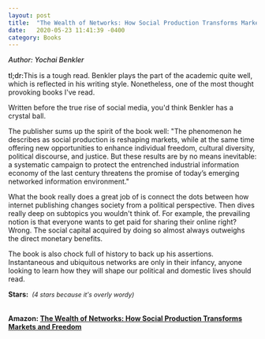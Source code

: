 ```yaml
---
layout: post
title:  "The Wealth of Networks: How Social Production Transforms Markets and Freedom"
date:   2020-05-23 11:41:39 -0400
category: Books
---
```

<link rel="stylesheet" href="https://cdnjs.cloudflare.com/ajax/libs/font-awesome/4.7.0/css/font-awesome.min.css">

<span style="font-weight:500;font-style:italic;"> Author: Yochai Benkler</span>

<div style="margin-top:15px;"></div>

<span style="font-weight:500;">tl;dr:</span>This is a tough read. Benkler plays the part of the academic quite well, which is reflected in his writing style. Nonetheless, one of the most thought provoking books I've read. 

Written before the true rise of social media, you'd think Benkler has a crystal ball. 

The publisher sums up the spirit of the book well: "The phenomenon he describes as social production is reshaping markets, while at the same time offering new opportunities to enhance individual freedom, cultural diversity, political discourse, and justice. But these results are by no means inevitable: a systematic campaign to protect the entrenched industrial information economy of the last century threatens the promise of today’s emerging networked information environment."

What the book really does a great job of is connect the dots between how internet publishing changes society from a political perspective. Then dives really deep on subtopics you wouldn't think of. For example, the prevailing notion is that everyone wants to get paid for sharing their online right? Wrong. The social capital acquired by doing so almost always outweighs the direct monetary benefits. 

The book is also chock full of history to back up his assertions. Instantaneous and ubiquitous networks are only in their infancy, anyone looking to learn how they will shape our political and domestic lives should read. 



<table>
	<tr><b>Stars: </b></tr>
	<tr>
		<span class="fa fa-star checked"></span>
		<span class="fa fa-star checked"></span>
		<span class="fa fa-star checked"></span>
		<span class="fa fa-star checked"></span>
		<span class="fa fa-star"></span>
	</tr>
	<tr>
		<span style="font-style: italic; font-size:.9em; padding-left:4px;">(4 stars because it's overly wordy)</span>
	</tr>
</table>

**Amazon: [The Wealth of Networks: How Social Production Transforms Markets and Freedom](https://www.amazon.com/gp/product/0300125771/)**